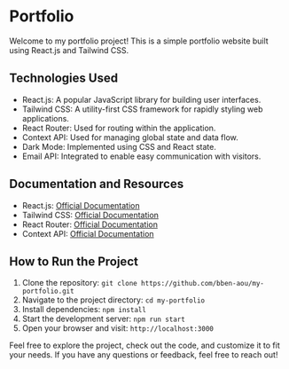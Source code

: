 # Portfolio

Welcome to my portfolio project! This is a simple portfolio website built using React.js and Tailwind CSS.

## Technologies Used
- React.js: A popular JavaScript library for building user interfaces.
- Tailwind CSS: A utility-first CSS framework for rapidly styling web applications.
- React Router: Used for routing within the application.
- Context API: Used for managing global state and data flow.
- Dark Mode: Implemented using CSS and React state.
- Email API: Integrated to enable easy communication with visitors.

## Documentation and Resources
- React.js: [Official Documentation](https://reactjs.org/docs/getting-started.html)
- Tailwind CSS: [Official Documentation](https://tailwindcss.com/docs)
- React Router: [Official Documentation](https://reactrouter.com/web/guides/quick-start)
- Context API: [Official Documentation](https://reactjs.org/docs/context.html)

## How to Run the Project
1. Clone the repository: `git clone https://github.com/bben-aou/my-portfolio.git`
2. Navigate to the project directory: `cd my-portfolio`
3. Install dependencies: `npm install`
4. Start the development server: `npm run start`
5. Open your browser and visit: `http://localhost:3000`

Feel free to explore the project, check out the code, and customize it to fit your needs. If you have any questions or feedback, feel free to reach out!

